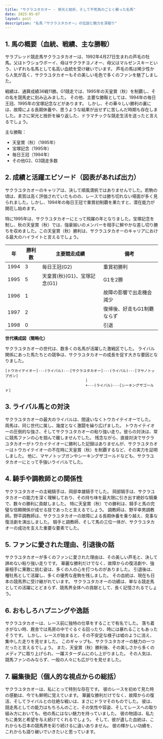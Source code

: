 ```yaml
---
title: "サクラユタカオー - 栄光と挫折、そして不死鳥のごとく蘇った名馬"
date: 2025-05-07
layout: post
description: "名馬『サクラユタカオー』の伝説と魅力を深堀り"
---
```


## 1. 馬の概要（血統、戦績、主な勝鞍）

サラブレッド競走馬サクラユタカオーは、1992年4月27日生まれの芦毛の牡馬。父はトウショウボーイ、母はサクラチヨノオー、母父はマルゼンスキーという、いずれも名馬として名高い血統を受け継いでいます。  芦毛の馬は稀少性から人気が高く、サクラユタカオーもその美しい毛色で多くのファンを魅了しました。

戦績は、通算成績36戦11勝。G1競走では、1995年の天皇賞（秋）を制覇し、その名を競馬史に刻み込みました。  その他、主要な勝鞍としては、1994年の毎日王冠、1995年の宝塚記念などがあります。  しかし、その華々しい勝利の裏には、故障による長期休養や、思うような結果が出せずに苦しんだ時期も存在しました。まさに栄光と挫折を繰り返した、ドラマチックな競走生活を送ったと言えるでしょう。

主な勝鞍：

* 天皇賞（秋）（1995年）
* 宝塚記念（1995年）
* 毎日王冠（1994年）
* その他G2、G3競走多数


## 2. 成績と活躍エピソード（図表があれば出力）

サクラユタカオーのキャリアは、決して順風満帆ではありませんでした。若駒の頃は、素質は高く評価されていたものの、レースでは勝ち切れない場面が多く見られました。しかし、1994年の毎日王冠で重賞初制覇を果たすと、潜在能力が開花し始めます。

特に1995年は、サクラユタカオーにとって飛躍の年となりました。宝塚記念を制し、秋の天皇賞（秋）では、強豪揃いのメンバーを相手に鮮やかな差し切り勝ちを収めました。この天皇賞（秋）勝利は、サクラユタカオーのキャリアにおける最大のハイライトと言えるでしょう。

| 年 | 勝利数 | 主要競走成績 | 備考 |
|---|---|---|---|
| 1994 | 3 | 毎日王冠(G2) | 重賞初勝利 |
| 1995 | 5 | 天皇賞(秋)(G1)、宝塚記念(G1) | G1を2勝 |
| 1996 | 1 |  | 故障の影響で出走機会減少 |
| 1997 | 2 |  | 復帰後、好走もG1制覇ならず |
| 1998 | 0 |  | 引退 |


**世代構成図（簡略化）**

サクラユタカオーの世代は、数多くの名馬が活躍した激戦区でした。  ライバル関係にあった馬たちとの競争は、サクラユタカオーの成長を促す大きな要因となりました。

```
[トウカイテイオー]---(ライバル)---[サクラユタカオー]---(ライバル)---[マヤノトップガン]
                                     |
                                     +---(ライバル)---[シーキングザゴールド]
```

## 3. ライバル馬との対決

サクラユタカオーの最大のライバルは、間違いなくトウカイテイオーでした。  両馬は、同じ世代に属し、幾度となく激闘を繰り広げました。  トウカイテイオーの圧倒的な強さ、そしてサクラユタカオーの粘り強い走り。彼らの対決は、常に競馬ファンの心を掴んで離しませんでした。  残念ながら、直接対決でサクラユタカオーがトウカイテイオーに勝利した記録はありませんが、サクラユタカオーはトウカイテイオーの不在時に天皇賞（秋）を制覇するなど、その実力を証明しました。  他に、マヤノトップガンやシーキングザゴールドなども、サクラユタカオーにとって手強いライバルでした。


## 4. 騎手や調教師との関係性

サクラユタカオーの主戦騎手は、岡部幸雄騎手でした。  岡部騎手は、サクラユタカオーの能力を深く理解しており、その持ち味を最大限に引き出す絶妙な騎乗で、数々の勝利に貢献しました。  特に天皇賞（秋）での勝利は、騎手と馬の完璧な信頼関係が成せる技であったと言えるでしょう。  調教師は、野平幸男調教師。野平調教師は、サクラユタカオーの故障による長期休養を乗り越え、見事な復活劇を演出しました。  騎手と調教師、そして馬の三位一体が、サクラユタカオーの成功を支えた重要な要素でした。


## 5. ファンに愛された理由、引退後の話

サクラユタカオーが多くのファンに愛された理由は、その美しい芦毛と、決して諦めない粘り強い走りです。  華麗な勝利だけでなく、故障からの復活劇や、強豪相手に果敢に挑む姿は、多くの人の心を打つものがありました。  引退後は、種牡馬として活躍し、多くの優秀な産駒を残しました。  その血統は、現在も日本の競馬界に受け継がれています。  サクラユタカオーの功績は、単なる競走馬としての活躍にとどまらず、競馬界全体への貢献として、長く記憶されるでしょう。


## 6. おもしろハプニングや逸話

サクラユタカオーは、レース前に独特の仕草をすることで有名でした。  落ち着きがない時、厩舎では馬房の中でぐるぐる回ったり、時には暴れることもあったそうです。  しかし、レースが始まると、その不安定な様子は嘘のように消え、集中した走りを見せました。  このギャップも、サクラユタカオーの魅力の一つだったと言えるでしょう。  また、天皇賞（秋）勝利後、その美しさから多くのメディアに取り上げられ、一躍スターダムにのし上がりました。  その人気は、競馬ファンのみならず、一般の人々にも広がりを見せました。


## 7. 編集後記（個人的な視点からの総括）

サクラユタカオーは、私にとって特別な存在です。  彼のレースを初めて見た時の感動は、今でも鮮明に覚えています。  華麗な勝利だけでなく、故障からの復活、そしてライバルとの壮絶な戦いは、まさにドラマそのものでした。  彼は、競走馬としての能力はもちろんのこと、その気性や容姿、そしてレースへの取り組み方においても、他の馬にはない魅力を持っていました。  彼の物語は、私たちに勇気と希望を与え続けてくれるでしょう。  そして、彼が遺した血統は、これからも日本の競馬界を彩り続けるに違いありません。  彼の輝かしい功績を、これからも語り継いでいきたいと思っています。
